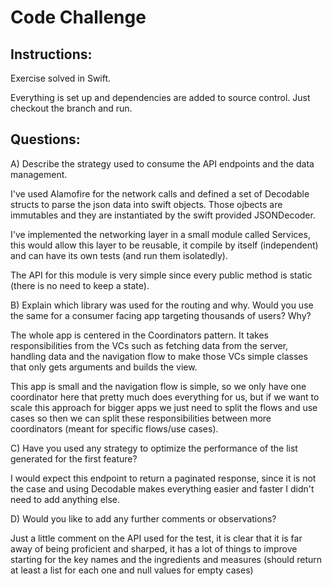 # Code Challenge

## Instructions:
Exercise solved in Swift.

Everything is set up and dependencies are added to source control. Just checkout the branch and run.


## Questions:

A) Describe the strategy used to consume the API endpoints and the data management.

I've used Alamofire for the network calls and defined a set of Decodable structs to parse the json data into swift objects. Those ojbects are immutables and they are instantiated by the swift provided JSONDecoder.

I've implemented the networking layer in a small module called Services, this would allow this layer to be reusable, it compile by itself (independent) and can have its own tests (and run them isolatedly).

The API for this module is very simple since every public method is static (there is no need to keep a state).

B) Explain which library was used for the routing and why. Would you use the same for a consumer facing app targeting thousands of users? Why?

The whole app is centered in the Coordinators pattern. It takes responsibilities from the VCs such as fetching data from the server, handling data and the navigation flow to make those VCs simple classes that only gets arguments and builds the view.

This app is small and the navigation flow is simple, so we only have one coordinator here that pretty much does everything for us, but if we want to scale this approach for bigger apps we just need to split the flows and use cases so then we can split these responsibilities between more coordinators (meant for specific flows/use cases).

C) Have you used any strategy to optimize the performance of the list generated for the first feature?

I would expect this endpoint to return a paginated response, since it is not the case and using Decodable makes everything easier and faster I didn't need to add anything else.

D) Would you like to add any further comments or observations?

Just a little comment on the API used for the test, it is clear that it is far away of being proficient and sharped, it has a lot of things to improve starting for the key names and the ingredients and measures (should return at least a list for each one and null values for empty cases)
